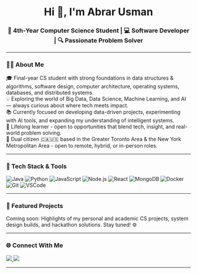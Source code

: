 <h1 align="center">Hi 👋, I'm Abrar Usman</h1>
<h3 align="center">🚀 4th-Year Computer Science Student | 💻 Software Developer | 🔍 Passionate Problem Solver</h3>

---
### 👨‍💻 About Me

🎓 Final-year CS student with strong foundations in data structures & algorithms, software design, computer architecture, operating systems, databases, and distributed systems.  
💡 Exploring the world of Big Data, Data Science, Machine Learning, and AI — always curious about where tech meets impact.  
📚 Currently focused on developing data-driven projects, experimenting with AI tools, and expanding my understanding of intelligent systems.  
🌱 Lifelong learner - open to opportunities that blend tech, insight, and real-world problem solving.  
📍 Dual citizen 🇨🇦🇺🇸 based in the Greater Toronto Area & the New York Metropolitan Area - open to remote, hybrid, or in-person roles.

---

### 🧰 Tech Stack & Tools

![Java](https://img.shields.io/badge/-Java-007396?style=for-the-badge&logo=java&logoColor=white)
![Python](https://img.shields.io/badge/-Python-3776AB?style=for-the-badge&logo=python&logoColor=white)
![JavaScript](https://img.shields.io/badge/-JavaScript-F7DF1E?style=for-the-badge&logo=javascript&logoColor=black)
![Node.js](https://img.shields.io/badge/-Node.js-339933?style=for-the-badge&logo=nodedotjs&logoColor=white)
![React](https://img.shields.io/badge/-React-61DAFB?style=for-the-badge&logo=react&logoColor=black)
![MongoDB](https://img.shields.io/badge/-MongoDB-47A248?style=for-the-badge&logo=mongodb&logoColor=white)
![Docker](https://img.shields.io/badge/-Docker-2496ED?style=for-the-badge&logo=docker&logoColor=white)
![Git](https://img.shields.io/badge/-Git-F05032?style=for-the-badge&logo=git&logoColor=white)
![VSCode](https://img.shields.io/badge/-VSCode-007ACC?style=for-the-badge&logo=visual-studio-code&logoColor=white)

---


### 📌 Featured Projects

Coming soon: Highlights of my personal and academic CS projects, system design builds, and hackathon solutions. Stay tuned! ⚙️

---

### 🌐 Connect With Me

<a href="https://www.linkedin.com/in/abrar-usman-6599571b9/" target="_blank">
  <img src="https://img.shields.io/badge/LinkedIn-Abrar%20Usman-0A66C2?style=for-the-badge&logo=linkedin&logoColor=white" />
</a>
<a href="mailto:abrarusman04@gmail.com" target="_blank">
  <img src="https://img.shields.io/badge/Email-abrarus786@gmail.com-D14836?style=for-the-badge&logo=gmail&logoColor=white" />
</a>

---



